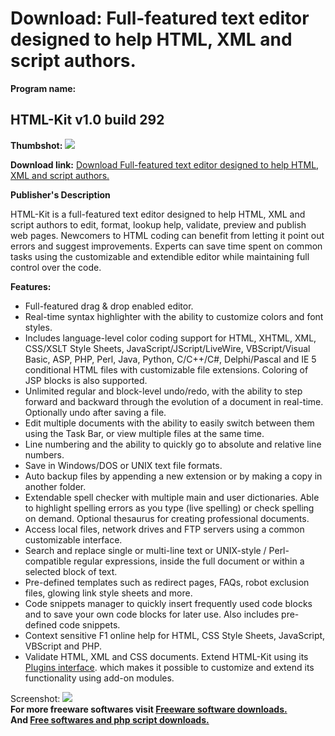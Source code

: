 # Download: Full-featured text editor designed to help HTML, XML and script authors.

**Program name:**

## HTML-Kit v1.0 build 292

  
**Thumbshot:** ![](http://www.freewarefiles.com/screenshot/htmlkit_md.gif)   
  
**Download link:** [Download Full-featured text editor designed to help HTML, XML and script authors.](http://freesoftwares.boysofts.com/HTML-Kit-V-Build_program_1294.html)  
  


**Publisher's Description**  
  


HTML-Kit is a full-featured text editor designed to help HTML, XML and script authors to edit, format, lookup help, validate, preview and publish web pages. Newcomers to HTML coding can benefit from letting it point out errors and suggest improvements. Experts can save time spent on common tasks using the customizable and extendible editor while maintaining full control over the code. 

**Features:**

  * Full-featured drag & drop enabled editor. 
  * Real-time syntax highlighter with the ability to customize colors and font styles. 
  * Includes language-level color coding support for HTML, XHTML, XML, CSS/XSLT Style Sheets, JavaScript/JScript/LiveWire, VBScript/Visual Basic, ASP, PHP, Perl, Java, Python, C/C++/C#, Delphi/Pascal and IE 5 conditional HTML files with customizable file extensions. Coloring of JSP blocks is also supported. 
  * Unlimited regular and block-level undo/redo, with the ability to step forward and backward through the evolution of a document in real-time. Optionally undo after saving a file. 
  * Edit multiple documents with the ability to easily switch between them using the Task Bar, or view multiple files at the same time. 
  * Line numbering and the ability to quickly go to absolute and relative line numbers. 
  * Save in Windows/DOS or UNIX text file formats. 
  * Auto backup files by appending a new extension or by making a copy in another folder. 
  * Extendable spell checker with multiple main and user dictionaries. Able to highlight spelling errors as you type (live spelling) or check spelling on demand. Optional thesaurus for creating professional documents. 
  * Access local files, network drives and FTP servers using a common customizable interface. 
  * Search and replace single or multi-line text or UNIX-style / Perl-compatible regular expressions, inside the full document or within a selected block of text. 
  * Pre-defined templates such as redirect pages, FAQs, robot exclusion files, glowing link style sheets and more. 
  * Code snippets manager to quickly insert frequently used code blocks and to save your own code blocks for later use. Also includes pre-defined code snippets. 
  * Context sensitive F1 online help for HTML, CSS Style Sheets, JavaScript, VBScript and PHP. 
  * Validate HTML, XML and CSS documents. 
Extend HTML-Kit using its [Plugins interface](http://www.freewarefiles.com/HTML-Kit-Plugins-Generator_program_1292.html). which makes it possible to customize and extend its functionality using add-on modules. 

  
  
Screenshot: ![](http://www.freewarefiles.com/screenshot/htmlkit.gif)   
**For more freeware softwares visit [Freeware software downloads.](http://freesoftwares.boysofts.com/)**   
**And [Free softwares and php script downloads.](http://www.boysofts.com/)**
